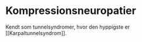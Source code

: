 # Kompressionsneuropatier 
Kendt som tunnelsyndromer, hvor den hyppigste er [[Karpaltunnelsyndrom]].

<!-- #anki/tag/med/Orto #anki/deck/Medicine -->

<!-- {BearID:AE86B4C6-D685-4369-8EBD-20218F6BA09F-15088-0000D7002AD5EF0C} -->
